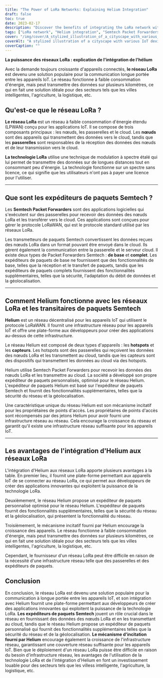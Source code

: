 ```yaml
---
title: "The Power of LoRa Networks: Explaining Helium Integration"
draft: false
toc: true
date: 2023-02-17
description: "Discover the benefits of integrating the LoRa network with Helium for IoT devices and industries such as smart cities, agriculture, and logistics."
tags: ["LoRa network", "Helium integration", "Semtech Packet Forwarders", "IoT applications", "LPWAN", "spread-spectrum modulation", "gateways", "cloud", "LoRaWAN protocol", "network infrastructure", "hotspots", "sensors", "network security", "geolocation", "incentive mechanism", "smart cities", "agriculture", "logistics", "IoT development", "long-range communication"]
cover: "/img/cover/A_stylized_illustration_of_a_cityscape_with_various_IoT_dev.png"
coverAlt: "A stylized illustration of a cityscape with various IoT devices connected to a network represented as a web of light, with the Helium logo prominently displayed."
coverCaption: ""
---
```


**La puissance des réseaux LoRa : explication de l'intégration de l'hélium**  Avec la demande toujours croissante d'appareils connectés, **le réseau LoRa** est devenu une solution populaire pour la communication longue portée entre les appareils IoT. Le réseau fonctionne à faible consommation d'énergie, mais peut transmettre des données sur plusieurs kilomètres, ce qui en fait une solution idéale pour des secteurs tels que les villes intelligentes, l'agriculture, la logistique, etc.  ## Qu'est-ce que le réseau LoRa ?  **Le réseau LoRa** est un réseau à faible consommation d'énergie étendu (LPWAN) conçu pour les applications IoT. Il se compose de trois composants principaux : les nœuds, les passerelles et le cloud. Les **nœuds** sont des appareils qui transmettent des données vers le cloud, tandis que les **passerelles** sont responsables de la réception des données des nœuds et de leur transmission vers le cloud.  **La technologie LoRa** utilise une technique de modulation à spectre étalé qui lui permet de transmettre des données sur de longues distances tout en consommant peu d'énergie. La technologie fonctionne sur un spectre sans licence, ce qui signifie que les utilisateurs n'ont pas à payer une licence pour l'utiliser.  ______  ## Que sont les expéditeurs de paquets Semtech ?  Les **Semtech Packet Forwarders** sont des applications logicielles qui s'exécutent sur des passerelles pour recevoir des données des nœuds LoRa et les transférer vers le cloud. Ces applications sont conçues pour gérer le protocole LoRaWAN, qui est le protocole standard utilisé par les réseaux LoRa.  Les transmetteurs de paquets Semtech convertissent les données reçues des nœuds LoRa dans un format pouvant être envoyé dans le cloud. Ils gèrent également la communication entre la passerelle et le serveur cloud. Il existe deux types de Packet Forwarders Semtech : **de base** et **complet**. Les expéditeurs de paquets de base ne fournissent que des fonctionnalités de base, telles que la réception et le transfert de paquets, tandis que les expéditeurs de paquets complets fournissent des fonctionnalités supplémentaires, telles que la sécurité, l'adaptation du débit de données et la géolocalisation.  ______  ## Comment Helium fonctionne avec les réseaux LoRa et les transitaires de paquets Semtech  **Helium** est un réseau décentralisé pour les appareils IoT qui utilisent le protocole LoRaWAN. Il fournit une infrastructure réseau pour les appareils IoT et offre une plate-forme aux développeurs pour créer des applications au-dessus de cette infrastructure.  Le réseau Helium est composé de deux types d'appareils : les **hotspots** et les **capteurs**. Les hotspots sont des passerelles qui reçoivent les données des nœuds LoRa et les transmettent au cloud, tandis que les capteurs sont des dispositifs qui transmettent les données au cloud via des hotspots.  Helium utilise Semtech Packet Forwarders pour recevoir les données des nœuds LoRa et les transmettre au cloud. La société a développé son propre expéditeur de paquets personnalisés, optimisé pour le réseau Helium. L'expéditeur de paquets Helium est basé sur l'expéditeur de paquets Semtech et fournit des fonctionnalités supplémentaires, telles que la sécurité du réseau et la géolocalisation.  Une caractéristique unique du réseau Helium est son mécanisme incitatif pour les propriétaires de points d'accès. Les propriétaires de points d'accès sont récompensés par des jetons Helium pour avoir fourni une infrastructure réseau au réseau. Cela encourage la croissance du réseau et garantit qu'il existe une infrastructure réseau suffisante pour les appareils IoT.  ______  ## Les avantages de l'intégration d'Helium aux réseaux LoRa  L'intégration d'Helium aux réseaux LoRa apporte plusieurs avantages à la table. En premier lieu, il fournit une plate-forme permettant aux appareils IoT de se connecter au réseau LoRa, ce qui permet aux développeurs de créer des applications innovantes qui exploitent la puissance de la technologie LoRa.  Deuxièmement, le réseau Helium propose un expéditeur de paquets personnalisé optimisé pour le réseau Helium. L'expéditeur de paquets fournit des fonctionnalités supplémentaires, telles que la sécurité du réseau et la géolocalisation, qui présentent la fonctionnalité du réseau.  Troisièmement, le mécanisme incitatif fourni par Helium encourage la croissance des appareils. Le réseau fonctionne à faible consommation d'énergie, mais peut transmettre des données sur plusieurs kilomètres, ce qui en fait une solution idéale pour des secteurs tels que les villes intelligentes, l'agriculture, la logistique, etc.  Cependant, le fournisseur d'un réseau LoRa peut être difficile en raison de la nécessité d'une infrastructure réseau telle que des passerelles et des expéditeurs de paquets.  ## Conclusion En conclusion, le réseau LoRa est devenu une solution populaire pour la communication à longue portée entre les appareils IoT, et son intégration avec Helium fournit une plate-forme permettant aux développeurs de créer des applications innovantes qui exploitent la puissance de la technologie LoRa. **Les expéditeurs de paquets Semtech** jouent un rôle crucial dans le réseau en fournissant des données des nœuds LoRa et en les transmettant au cloud, tandis que le réseau Helium propose un expéditeur de paquets personnalisé qui fournit des fonctionnalités supplémentaires telles que la sécurité du réseau et de la géolocalisation. **Le mécanisme d'incitation fourni par Helium** encourage également la croissance de l'infrastructure réseau, garantissant une couverture réseau suffisante pour les appareils IoT. Bien que le déploiement d'un réseau LoRa puisse être difficile en raison du besoin d'infrastructure réseau, les avantages de l'utilisation de la technologie LoRa et de l'intégration d'Helium en font un investissement louable pour des secteurs tels que les villess intelligente, l'agriculture, la logistique, etc. 
